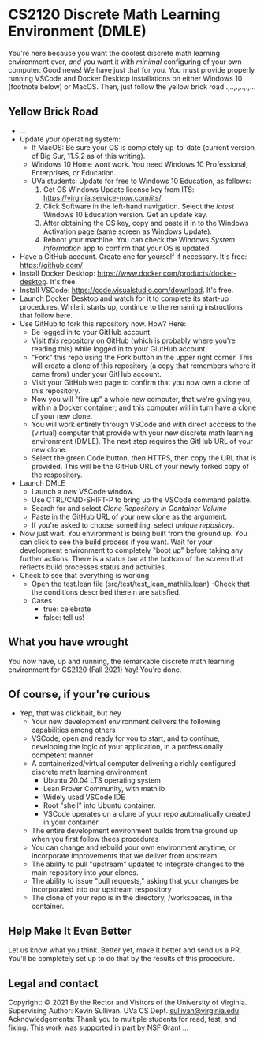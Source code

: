 # CS2120 Discrete Math Learning Environment (DMLE)

You're here because you want the coolest discrete math learning environment ever, *and* you want it with *minimal* configuring of your own computer. Good news! We have just that for you. You must provide properly running VSCode and Docker Desktop installations on either Windows 10 (footnote below) or MacOS. Then, just follow the yellow brick road .,..,.,..,.,...

## Yellow Brick Road
- ...
- Update your operating system:
  - If MacOS: Be sure your OS is completely up-to-date (current version of Big Sur, 11.5.2 as of this writing).
  - Windows 10 Home wont work. You need Windows 10 Professional, Enterprises, or Education.
  - UVa students: Update for free to Windows 10 Education, as follows:
    1. Get OS Windows Update license key from ITS: https://virginia.service-now.com/its/.  
    2. Click Software in the left-hand navigation. Select the *latest* Windows 10 Education version. Get an update key.
    3. After obtaining the OS key, copy and paste it in to the Windows Activation page (same screen as Windows Update).
    4. Reboot your machine. You can check the Windows *System Information* app to confirm that your OS is updated.
- Have a GitHub account. Create one for yourself if necessary. It's free: https://github.com/
- Install Docker Desktop: https://www.docker.com/products/docker-desktop. It's free.
- Install VSCode: https://code.visualstudio.com/download. It's free.
- Launch Docker Desktop and watch for it to complete its start-up procedures. While it starts up, continue to the remaining instructions that follow here. 
- Use GitHub to fork this repository now. How? Here:
  - Be logged in to your GitHub account.
  - Visit *this* repository on GitHub (which is probably where you're reading this) while logged in to your GiutHub account.
  - "Fork" this repo using the *Fork* button in the upper right corner. This will create a clone of this repository (a copy that remembers where it came from) under your GitHub account. 
  -   Visit your GitHub web page to confirm that you now own a clone of this repository. 
  -   Now you will "fire up" a whole new computer, that we're giving you, within a Docker container; and this computer will in turn have a clone of your new clone.
  -   You will work entirely through VSCode and with direct acccess to the (virtual) computer that provide with your new discrete math learning environment (DMLE). The next step requires the GitHub URL of your new clone.
  -   Select the green Code button, then HTTPS, then copy the URL that is provided. This will be the GitHub URL of your newly forked copy of the respository.
- Launch DMLE
  - Launch a *new* VSCode window. 
  - Use CTRL/CMD-SHIFT-P to bring up the VSCode command palatte. 
  - Search for and select *Clone Repository in Container Volume*
  - Paste in the GitHub URL of your new clone as the argument.
  - If you're asked to choose something, select *unique repository*.
- Now just wait. You environment is being built from the ground up. You can click to see the build process if you want. Wait for your development environment to completely "boot up" before taking any further actions. There is a status bar at the bottom of the screen that reflects build processes status and activities.
- Check to see that everything is working
  - Open the test.lean file (src/test/test_lean_mathlib.lean)
  -Check that the conditions described therein are satisfied.
  - Cases
    - true: celebrate
    - false: tell us!  

## What you have wrought

You now have, up and running, the remarkable discrete math learning environment for CS2120 (Fall 2021) Yay! You're done.

## Of course, if your're curious
- Yep, that was clickbait, but hey
  - Your new development environment delivers the following capabilities among others
  - VSCode, open and ready for you to start, and to continue, developing the logic of your application, in a professionally competent manner
  - A containerized/virtual computer delivering a richly configured discrete math learning environment
    - Ubuntu 20.04 LTS operating system
    - Lean Prover Community, with mathlib
    - Widely used VSCode IDE
    - Root "shell" into Ubuntu container.
    - VSCode operates on a clone of your repo automatically created in your container
  - The entire development environment builds from the ground up when you first follow thees procedures
  - You can change and rebuild your own environment anytime, or incorporate improvements that we deliver from upstream 
  - The ability to pull "upstream" updates to integrate changes to the main repository into your clones. 
  - The ability to issue "pull requests," asking that your changes be incorporated into our upstream respository 
  - The clone of your repo is in the directory, /workspaces, in the container. 

## Help Make It Even Better
Let us know what you think. Better yet, make it better and send us a PR. You'll be completely set up to do that by the results of this procedure. 


## Legal and contact
Copyright: © 2021 By the Rector and Visitors of the University of Virginia.
Supervising Author: Kevin Sullivan. UVa CS Dept. sullivan@virginia.edu. 
Acknowledgements: Thank you to multiple students for read, test, and fixing. This work was supported in part by NSF Grant ...


